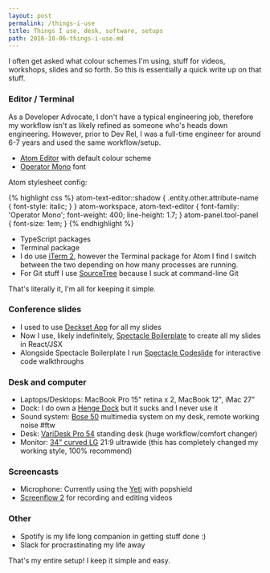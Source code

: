 ```yaml
---
layout: post
permalink: /things-i-use
title: Things I use, desk, software, setups
path: 2016-10-06-things-i-use.md
---
```


I often get asked what colour schemes I'm using, stuff for videos, workshops, slides and so forth. So this is essentially a quick write up on that stuff.

### Editor / Terminal

As a Developer Advocate, I don't have a typical engineering job, therefore my workflow isn't as likely refined as someone who's heads down engineering. However, prior to Dev Rel, I was a full-time engineer for around 6-7 years and used the same workflow/setup.

* [Atom Editor](https://atom.io) with default colour scheme
* [Operator Mono](http://www.typography.com/blog/introducing-operator) font

Atom stylesheet config:

{% highlight css %}
atom-text-editor::shadow {
  .entity.other.attribute-name {
    font-style: italic;
  }
}
atom-workspace,
atom-text-editor {
  font-family: 'Operator Mono';
  font-weight: 400;
  line-height: 1.7;
}
atom-panel.tool-panel {
  font-size: 1em;
}
{% endhighlight %}

* TypeScript packages
* Terminal package
* I do use [iTerm 2](https://www.iterm2.com/), however the Terminal package for Atom I find I switch between the two depending on how many processes are running.
* For Git stuff I use [SourceTree](https://www.sourcetreeapp.com/) because I suck at command-line Git


That's literally it, I'm all for keeping it simple.

### Conference slides

* I used to use [Deckset App](http://www.decksetapp.com/) for all my slides
* Now I use, likely indefinitely, [Spectacle Boilerplate](https://github.com/FormidableLabs/spectacle-boilerplate) to create all my slides in React/JSX
* Alongside Spectacle Boilerplate I run [Spectacle Codeslide](https://github.com/thejameskyle/spectacle-code-slide) for interactive code walkthroughs

### Desk and computer

* Laptops/Desktops: MacBook Pro 15" retina x 2, MacBook 12", iMac 27"
* Dock: I do own a [Henge Dock](https://www.hengedocks.com/) but it sucks and I never use it
* Sound system: [Bose 50](https://www.amazon.co.uk/dp/B00UF6XF2E/ref=pe_1909131_77697001_tnp_email_TE_AMZLdp_1) multimedia system on my desk, remote working noise #ftw
* Desk: [VariDesk Pro 54](http://uk.varidesk.com/en-gb/product/pro-desk-54) standing desk (huge workflow/comfort changer)
* Monitor: [34" curved LG](https://www.amazon.co.uk/dp/B01BFH1AIM/ref=pe_385721_137066351_TE_dp_1) 21:9 ultrawide (this has completely changed my working style, 100% recommend)

### Screencasts

* Microphone: Currently using the [Yeti](http://www.bluemic.com/products/yeti/) with popshield
* [Screenflow 2](http://www.telestream.net/screenflow/overview.htm) for recording and editing videos

### Other

* Spotify is my life long companion in getting stuff done :)
* Slack for procrastinating my life away

That's my entire setup! I keep it simple and easy.
